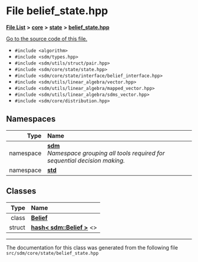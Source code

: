 
# File belief\_state.hpp

<link rel="stylesheet" href="https://cdnjs.cloudflare.com/ajax/libs/KaTeX/0.5.1/katex.min.css">
<link rel="stylesheet" href="https://cdn.jsdelivr.net/github-markdown-css/2.2.1/github-markdown.css"/>



[**File List**](files.md) **>** [**core**](dir_92216a09053680f71034e5e26026ee62.md) **>** [**state**](dir_d0d8dc666ec4ca9b544d63f25347f269.md) **>** [**belief\_state.hpp**](belief__state_8hpp.md)

[Go to the source code of this file.](belief__state_8hpp_source.md)



* `#include <algorithm>`
* `#include <sdm/types.hpp>`
* `#include <sdm/utils/struct/pair.hpp>`
* `#include <sdm/core/state/state.hpp>`
* `#include <sdm/core/state/interface/belief_interface.hpp>`
* `#include <sdm/utils/linear_algebra/vector.hpp>`
* `#include <sdm/utils/linear_algebra/mapped_vector.hpp>`
* `#include <sdm/utils/linear_algebra/sdms_vector.hpp>`
* `#include <sdm/core/distribution.hpp>`









## Namespaces

| Type | Name |
| ---: | :--- |
| namespace | [**sdm**](namespacesdm.md) <br>_Namespace grouping all tools required for sequential decision making._  |
| namespace | [**std**](namespacestd.md) <br> |

## Classes

| Type | Name |
| ---: | :--- |
| class | [**Belief**](classsdm_1_1Belief.md) <br> |
| struct | [**hash&lt; sdm::Belief &gt;**](structstd_1_1hash_3_01sdm_1_1Belief_01_4.md) &lt;&gt;<br> |














------------------------------
The documentation for this class was generated from the following file `src/sdm/core/state/belief_state.hpp`
